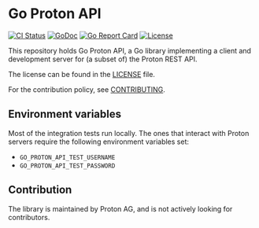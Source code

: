 # Go Proton API

<a href="https://github.com/ProtonMail/go-proton-api/actions/workflows/check.yml"><img src="https://github.com/ProtonMail/go-proton-api/actions/workflows/check.yml/badge.svg?branch=master" alt="CI Status"></a>
<a href="https://pkg.go.dev/github.com/ProtonMail/go-proton-api"><img src="https://pkg.go.dev/badge/github.com/ProtonMail/go-proton-api" alt="GoDoc"></a>
<a href="https://goreportcard.com/report/github.com/ProtonMail/go-proton-api"><img src="https://goreportcard.com/badge/github.com/ProtonMail/go-proton-api" alt="Go Report Card"></a>
<a href="LICENSE"><img src="https://img.shields.io/github/license/ProtonMail/go-proton-api.svg" alt="License"></a>

This repository holds Go Proton API, a Go library implementing a client and development server for (a subset of) the Proton REST API.

The license can be found in the [LICENSE](./LICENSE) file.

For the contribution policy, see [CONTRIBUTING](./CONTRIBUTING.md).

## Environment variables

Most of the integration tests run locally. The ones that interact with Proton servers require the following environment variables set:

- ```GO_PROTON_API_TEST_USERNAME```
- ```GO_PROTON_API_TEST_PASSWORD```

## Contribution

The library is maintained by Proton AG, and is not actively looking for contributors.
